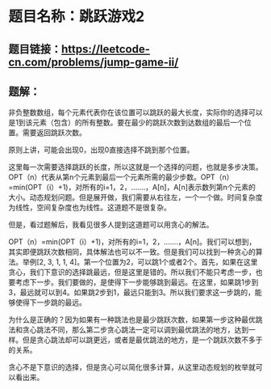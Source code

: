 # 题目名称：跳跃游戏2

## 题目链接：https://leetcode-cn.com/problems/jump-game-ii/


## 题解：

非负整数数组，每个元素代表你在该位置可以跳跃的最大长度，实际你的选择可以是1到该元素（包含）的所有整数。要在最少的跳跃次数到达数组的最后一个位置。需要返回跳跃次数。

原则上讲，可能会出现0，出现0直接选择不跳到那个位置。

这里每一次需要选择跳跃的长度，所以这就是一个选择的问题，也就是多步决策。OPT（n）代表从第n个元素到最后一个元素所需的最少步数。OPT（n）=min(OPT（i）+1)，对所有的i=1，2，.......，A[n]，A[n]表示数列第n个元素的大小。动态规划问题。但是展开做，我们需要从右往左，一个一个做。时间复杂度为线性，空间复杂度也为线性。这道题不是很复杂。

但是，看过题解后，我看见很多人提到这道题可以用贪心的解法。

OPT（n）=min(OPT（i）+1)，对所有的i=1，2，.......，A[n]。我们可以想到，其实即便跳跃次数相同，具体解法也可以不一致。但是我们可以找到一种贪心的算法。举例[2, 3, 1, 1, 4]。第一个位置为2，可以跳1个或者2个。首先，如果在这里贪心，我们下意识的选择跳最远，但是这里是错的。所以我们不能只考虑一步，也要考虑下一步。我们要做的，是使得下一步能够跳到最远。在这里，如果跳1步到3，最远就可以到4。如果跳2步到1，最远只能到3。所以我们要求这一步跳的，能够使得下一步跳的最远。

为什么是正确的？因为如果有一种跳法也是最少跳跃次数，如果第一步这种最优跳法和贪心跳法不同，那么第二步贪心跳法一定可以调到最优跳法的地方，达到一样。但是贪心跳法却可以跳更远，或者是最优跳法的地方，是一个跳跃次数不多于的关系。

贪心不是下意识的选择，但是贪心可以简化很多计算，从这里动态规划的枚举就可以看出来。